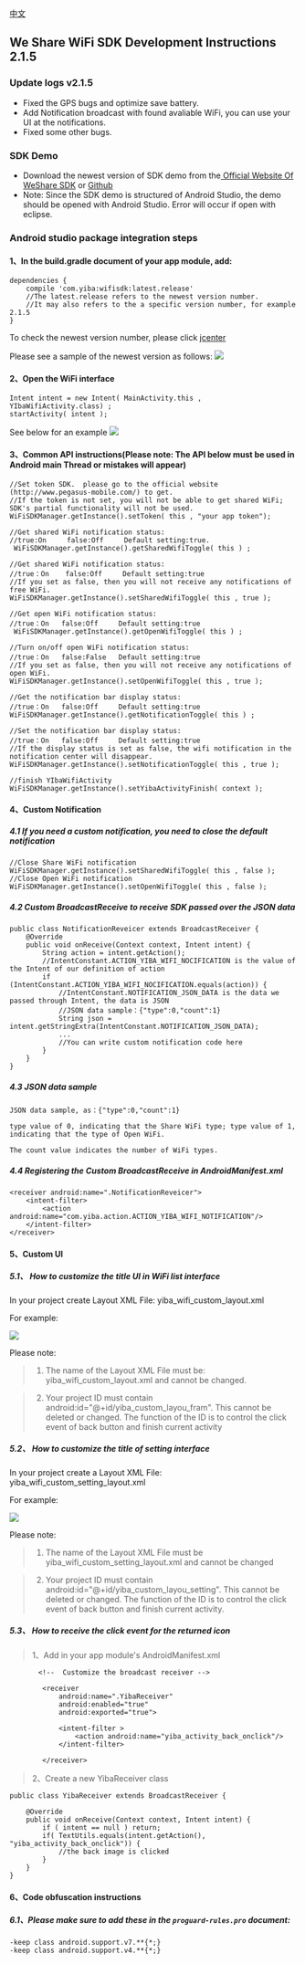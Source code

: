 [中文](README.md)
## We Share WiFi SDK Development Instructions 2.1.5

### Update logs v2.1.5

- Fixed the GPS bugs and optimize save battery.
- Add Notification broadcast with found avaliable WiFi, you can use your UI at the notifications.
- Fixed some other bugs.

### SDK Demo



 - Download the newest version of SDK demo from the[ Official Website Of WeShare SDK](http://www.pegasus-mobile.com/index_en.html) or [Github](https://github.com/yibawifi/wifisdk)
 - Note: Since the SDK demo is structured of Android Studio, the demo should be opened with Android Studio. Error will occur if open with eclipse.



### Android studio package integration steps

#### 1、In the build.gradle document of your app module, add:
```
dependencies {
    compile 'com.yiba:wifisdk:latest.release'
    //The latest.release refers to the newest version number.
    //It may also refers to the a specific version number, for example 2.1.5
}
```
To check the newest version number, please click [jcenter](http://jcenter.bintray.com/com/yiba/wifisdk/)

Please see a sample of the newest version as follows:
![](http://i2.buimg.com/567571/69c62f08ef69e2a9.png)



#### 2、Open the WiFi interface
```
Intent intent = new Intent( MainActivity.this , YIbaWifiActivity.class) ;
startActivity( intent );
```
See below for an example
![](http://i2.buimg.com/567571/976f52477c954722.png)


#### 3、Common API instructions(Please note: The API below must be used in Android main Thread or mistakes will appear)
```
//Set token SDK.  please go to the official website (http://www.pegasus-mobile.com/) to get.
//If the token is not set, you will not be able to get shared WiFi; SDK's partial functionality will not be used.
WiFiSDKManager.getInstance().setToken( this , "your app token");

//Get shared WiFi notification status:
//true:On     false:Off     Default setting:true.
 WiFiSDKManager.getInstance().getSharedWifiToggle( this ) ;

//Get shared WiFi notification status:
//true：On    false:Off     Default setting:true
//If you set as false, then you will not receive any notifications of free WiFi.
WiFiSDKManager.getInstance().setSharedWifiToggle( this , true );

//Get open WiFi notification status:
//true：On   false:Off     Default setting:true
 WiFiSDKManager.getInstance().getOpenWifiToggle( this ) ;

//Turn on/off open WiFi notification status:
//true：On   false:False   Default setting:true
//If you set as false, then you will not receive any notifications of open WiFi.
WiFiSDKManager.getInstance().setOpenWifiToggle( this , true );

//Get the notification bar display status:
//true：On   false:Off     Default setting:true
WiFiSDKManager.getInstance().getNotificationToggle( this ) ;

//Set the notification bar display status:
//true：On   false:Off     Default setting:true
//If the display status is set as false, the wifi notification in the notification center will disappear.
WiFiSDKManager.getInstance().setNotificationToggle( this , true );

//finish YIbaWifiActivity
WiFiSDKManager.getInstance().setYibaActivityFinish( context );

```

#### 4、Custom Notification

##### 4.1  If you need a custom notification, you need to close the default notification

```
//Close Share WiFi notification
WiFiSDKManager.getInstance().setSharedWifiToggle( this , false );
//Close Open WiFi notification
WiFiSDKManager.getInstance().setOpenWifiToggle( this , false );
```

##### 4.2  Custom BroadcastReceive to receive SDK passed over the JSON data
```
public class NotificationReveicer extends BroadcastReceiver {
    @Override
    public void onReceive(Context context, Intent intent) {
        String action = intent.getAction();
        //IntentConstant.ACTION_YIBA_WIFI_NOCIFICATION is the value of the Intent of our definition of action
        if (IntentConstant.ACTION_YIBA_WIFI_NOCIFICATION.equals(action)) {
            //IntentConstant.NOTIFICATION_JSON_DATA is the data we passed through Intent, the data is JSON
            //JSON data sample：{"type":0,"count":1}
            String json = intent.getStringExtra(IntentConstant.NOTIFICATION_JSON_DATA);
            ...
            //You can write custom notification code here
        }
    }
}
```

##### 4.3  JSON data sample
```
JSON data sample, as：{"type":0,"count":1}

type value of 0, indicating that the Share WiFi type; type value of 1, indicating that the type of Open WiFi.

The count value indicates the number of WiFi types.
```

##### 4.4  Registering the Custom BroadcastReceive in AndroidManifest.xml
```
<receiver android:name=".NotificationReveicer">
    <intent-filter>
        <action android:name="com.yiba.action.ACTION_YIBA_WIFI_NOTIFICATION"/>
    </intent-filter>
</receiver>
```


#### 5、Custom UI
##### 5.1、 How to customize the title UI in WiFi list interface
In your project create Layout XML File: yiba_wifi_custom_layout.xml

For example:

![](http://p1.bpimg.com/567571/b403f52d99a8bef7.png)

Please note:

>1. The name of the Layout XML File must be: yiba_wifi_custom_layout.xml and cannot be changed.

>2. Your project ID must contain android:id="@+id/yiba_custom_layou_fram". This cannot be deleted or changed. The function of the ID is to control the click event of back button and finish current activity

##### 5.2、 How to customize the title of setting interface

In your project create a Layout XML File: yiba_wifi_custom_setting_layout.xml

For example:

![](http://p1.bpimg.com/567571/c93e46395ce7b9fe.png)

Please note:

>1. The name of the Layout XML File must be yiba_wifi_custom_setting_layout.xml and cannot be changed

>2. Your project ID must contain android:id="@+id/yiba_custom_layou_setting". This cannot be deleted or changed. The function of the ID is to control the click event of back button and finish current activity.

##### 5.3、 How to receive the click event for the returned icon

>1、Add in your app module's AndroidManifest.xml

```
       <!--  Customize the broadcast receiver -->

        <receiver
            android:name=".YibaReceiver"
            android:enabled="true"
            android:exported="true">

            <intent-filter >
                <action android:name="yiba_activity_back_onclick"/>
            </intent-filter>

        </receiver>

```

> 2、Create a new YibaReceiver class

```
public class YibaReceiver extends BroadcastReceiver {

    @Override
    public void onReceive(Context context, Intent intent) {
        if ( intent == null ) return;
        if( TextUtils.equals(intent.getAction(), "yiba_activity_back_onclick")) {
            //the back image is clicked
        }
    }
}

```



#### 6、Code obfuscation instructions

##### 6.1、Please make sure to add these in the `proguard-rules.pro` document:
```
-keep class android.support.v7.**{*;}
-keep class android.support.v4.**{*;}

```









